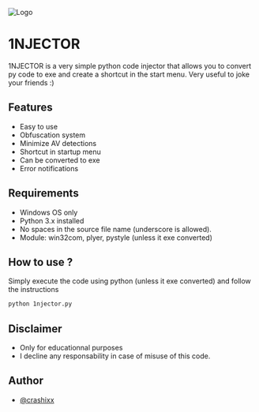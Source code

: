 
![Logo](https://imgur.com/JWOhhKW.jpg)


# 1NJECTOR

1NJECTOR is a very simple python code injector that allows you to convert py code to exe and create a shortcut in the start menu. Very useful to joke your friends :)


## Features

- Easy to use
- Obfuscation system
- Minimize AV detections
- Shortcut in startup menu
- Can be converted to exe
- Error notifications

## Requirements

- Windows OS only
- Python 3.x installed
- No spaces in the source file name (underscore is allowed).
- Module:  win32com, plyer, pystyle (unless it exe converted)



## How to use ?

Simply execute the code using python (unless it exe converted) and follow the instructions

```bash
python 1njector.py
```
## Disclaimer 
- Only for educationnal purposes
- I decline any responsability in case of misuse of this code.

## Author

- [@crashixx](https://github.com/crashixx)



